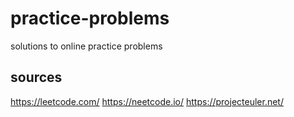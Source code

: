# practice-problems
solutions to online practice problems

## sources
https://leetcode.com/
https://neetcode.io/
https://projecteuler.net/